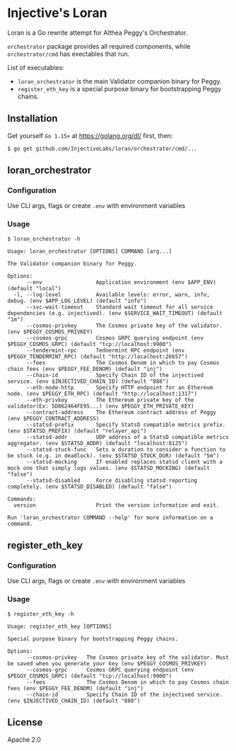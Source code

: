 # Injective's Loran

Loran is a Go rewrite attempt for Althea Peggy's Orchestrator.

`orchestrator` package provides all required components, while `orchestrator/cmd` has exectables that run.

List of executables:

* `loran_orchestrator` is the main Validator companion binary for Peggy.
* `register_eth_key` is a special purpose binary for bootstrapping Peggy chains.

## Installation

Get yourself `Go 1.15+` at https://golang.org/dl/ first, then:

```
$ go get github.com/InjectiveLabs/loran/orchestrator/cmd/...
```

## loran_orchestrator

### Configuration

Use CLI args, flags or create `.env` with environment variables

### Usage

```
$ loran_orchestrator -h

Usage: loran_orchestrator [OPTIONS] COMMAND [arg...]

The Validator companion binary for Peggy.

Options:
      --env                 Application environment (env $APP_ENV) (default "local")
  -l, --log-level           Available levels: error, warn, info, debug. (env $APP_LOG_LEVEL) (default "info")
      --svc-wait-timeout    Standard wait timeout for all service dependencies (e.g. injectived). (env $SERVICE_WAIT_TIMEOUT) (default "1m")
      --cosmos-privkey      The Cosmos private key of the validator. (env $PEGGY_COSMOS_PRIVKEY)
      --cosmos-grpc         Cosmos GRPC querying endpoint (env $PEGGY_COSMOS_GRPC) (default "tcp://localhost:9900")
      --tendermint-rpc      Tednermint RPC endpoint (env $PEGGY_TENDERMINT_RPC) (default "http://localhost:26657")
      --fees                The Cosmos Denom in which to pay Cosmos chain fees (env $PEGGY_FEE_DENOM) (default "inj")
      --chain-id            Specify Chain ID of the injectived service. (env $INJECTIVED_CHAIN_ID) (default "888")
      --eth-node-http       Specify HTTP endpoint for an Ethereum node. (env $PEGGY_ETH_RPC) (default "http://localhost:1317")
      --eth-privkey         The Ethereum private key of the validator(Ex: 5D862464FE95...) (env $PEGGY_ETH_PRIVATE_KEY)
      --contract-address    The Ethereum contract address of Peggy (env $PEGGY_CONTRACT_ADDRESS)
      --statsd-prefix       Specify StatsD compatible metrics prefix. (env $STATSD_PREFIX) (default "relayer_api")
      --statsd-addr         UDP address of a StatsD compatible metrics aggregator. (env $STATSD_ADDR) (default "localhost:8125")
      --statsd-stuck-func   Sets a duration to consider a function to be stuck (e.g. in deadlock). (env $STATSD_STUCK_DUR) (default "5m")
      --statsd-mocking      If enabled replaces statsd client with a mock one that simply logs values. (env $STATSD_MOCKING) (default "false")
      --statsd-disabled     Force disabling statsd reporting completely. (env $STATSD_DISABLED) (default "false")

Commands:
  version                   Print the version information and exit.

Run 'loran_orchestrator COMMAND --help' for more information on a command.
```

## register_eth_key

### Configuration

Use CLI args, flags or create `.env` with environment variables

### Usage

```
$ register_eth_key -h

Usage: register_eth_key [OPTIONS]

Special purpose binary for bootstrapping Peggy chains.

Options:
      --cosmos-privkey   The Cosmos private key of the validator. Must be saved when you generate your key (env $PEGGY_COSMOS_PRIVKEY)
      --cosmos-grpc      Cosmos GRPC querying endpoint (env $PEGGY_COSMOS_GRPC) (default "tcp://localhost:9900")
      --fees             The Cosmos Denom in which to pay Cosmos chain fees (env $PEGGY_FEE_DENOM) (default "inj")
      --chain-id         Specify Chain ID of the injectived service. (env $INJECTIVED_CHAIN_ID) (default "888")
```

## License

Apache 2.0
